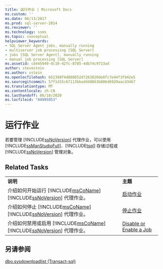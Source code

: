 ```yaml
---
title: 运行作业 | Microsoft Docs
ms.custom: ''
ms.date: 06/13/2017
ms.prod: sql-server-2014
ms.reviewer: ''
ms.technology: ssms
ms.topic: conceptual
helpviewer_keywords:
- SQL Server Agent jobs, manually running
- multiserver job processing [SQL Server]
- jobs [SQL Server Agent], manually running
- manual job processing [SQL Server]
ms.assetid: cd445949-dc10-42fc-8785-4db74c9723ad
author: stevestein
ms.author: sstein
ms.openlocfilehash: 652399f44888852d7263020de0fc7e44f3f942e5
ms.sourcegitcommit: 57f1d15c67113bbadd40861b886d6929aacd3467
ms.translationtype: MT
ms.contentlocale: zh-CN
ms.lasthandoff: 06/18/2020
ms.locfileid: "84995053"
---
```

# <a name="run-jobs"></a>运行作业
  若要管理 [!INCLUDE[ssNoVersion](../../includes/ssnoversion-md.md)] 代理作业，可以使用 [!INCLUDE[ssManStudioFull](../../includes/ssmanstudiofull-md.md)]、[!INCLUDE[tsql](../../includes/tsql-md.md)] 存储过程或 [!INCLUDE[ssNoVersion](../../includes/ssnoversion-md.md)] 管理对象。  
  
## <a name="related-tasks"></a>Related Tasks  
  
|||  
|-|-|  
|**说明**|**主题**|  
|介绍如何开始运行 [!INCLUDE[msCoName](../../includes/msconame-md.md)][!INCLUDE[ssNoVersion](../../includes/ssnoversion-md.md)] 代理作业。|[启动作业](start-a-job.md)|  
|介绍如何停止 [!INCLUDE[msCoName](../../includes/msconame-md.md)][!INCLUDE[ssNoVersion](../../includes/ssnoversion-md.md)] 代理作业。|[停止作业](stop-a-job.md)|  
|介绍如何禁用或启用 [!INCLUDE[msCoName](../../includes/msconame-md.md)][!INCLUDE[ssNoVersion](../../includes/ssnoversion-md.md)] 代理作业。|[Disable or Enable a Job](disable-or-enable-a-job.md)|  
  
## <a name="see-also"></a>另请参阅  
 [dbo.sysdownloadlist &#40;Transact-sql&#41;](/sql/relational-databases/system-tables/dbo-sysdownloadlist-transact-sql)  
  
  
